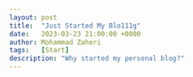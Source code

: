 ```yaml
---
layout: post
title:  "Just Started My Blo111g"
date:   2023-03-23 21:00:00 +0000
author: Mohammad Zaheri
tags:   [Start]
description: "Why started my personal blog?"  
---
```


